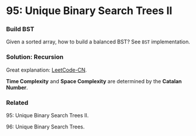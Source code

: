 # 95: Unique Binary Search Trees II

### Build BST
Given a sorted array, how to build a balanced BST? See `BST` implementation.

### Solution: Recursion
Great explanation: [LeetCode-CN](https://leetcode-cn.com/problems/unique-binary-search-trees-ii/solution/cong-gou-jian-dan-ke-shu-dao-gou-jian-suo-you-shu-/).

**Time Complexity** and **Space Complexity** are determined by the **Catalan Number**.

### Related
95: Unique Binary Search Trees II.

96: Unique Binary Search Trees.